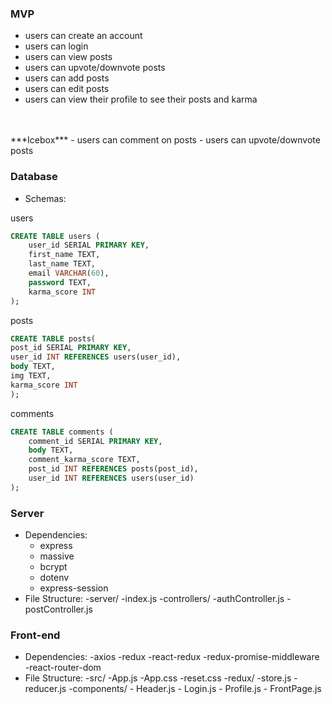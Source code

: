 ### MVP
- users can create an account
- users can login
- users can view posts
- users can upvote/downvote posts
- users can add posts
- users can edit posts
- users can view their profile to 
see their posts and karma
</br>
</br>
***Icebox***
- users can comment on posts
- users can upvote/downvote posts

### Database
- Schemas:

users
```SQL
CREATE TABLE users (
    user_id SERIAL PRIMARY KEY,
    first_name TEXT,
    last_name TEXT,
    email VARCHAR(60),
    password TEXT,
    karma_score INT
);
```

posts
```SQL
CREATE TABLE posts(
post_id SERIAL PRIMARY KEY,
user_id INT REFERENCES users(user_id),
body TEXT,
img TEXT,
karma_score INT
);
```

comments
```SQL
CREATE TABLE comments (
    comment_id SERIAL PRIMARY KEY,
    body TEXT,
    comment_karma_score TEXT,
    post_id INT REFERENCES posts(post_id),
    user_id INT REFERENCES users(user_id)
);
```

### Server
- Dependencies:
    - express
    - massive
    - bcrypt
    - dotenv
    - express-session
- File Structure:
    -server/
        -index.js
        -controllers/
            -authController.js
            -postController.js

### Front-end
- Dependencies:
    -axios
    -redux
    -react-redux
    -redux-promise-middleware
    -react-router-dom
- File Structure:
    -src/ 
        -App.js
        -App.css
        -reset.css
        -redux/ 
            -store.js
            -reducer.js
        -components/ 
            - Header.js
            - Login.js
            - Profile.js
            - FrontPage.js